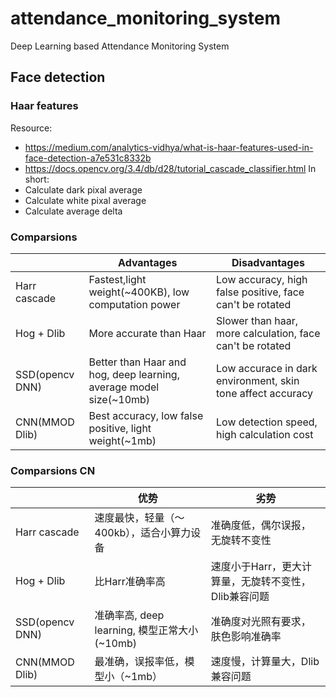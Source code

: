 # attendance_monitoring_system
Deep Learning based Attendance Monitoring System

## Face detection

### Haar features
Resource: 
 - https://medium.com/analytics-vidhya/what-is-haar-features-used-in-face-detection-a7e531c8332b
 - https://docs.opencv.org/3.4/db/d28/tutorial_cascade_classifier.html
In short: 
 - Calculate dark pixal average
 - Calculate white pixal average
 - Calculate average delta
 
 ### Comparsions

|               | Advantages    | Disadvantages |
| ------------- | ------------- | ------------- |
| Harr cascade  | Fastest,light weight(~400KB), low computation power | Low accuracy, high false positive, face can't be rotated |
| Hog + Dlib    | More accurate than Haar | Slower than haar, more calculation, face can't be rotated |
| SSD(opencv DNN) | Better than Haar and hog, deep learning, average model size(~10mb) | Low accurace in dark environment, skin tone affect accuracy |
| CNN(MMOD Dlib) | Best accuracy, low false positive, light weight(~1mb)  | Low detection speed, high calculation cost |

 ### Comparsions CN

|               | 优势    | 劣势 |
| ------------- | ------------- | ------------- |
| Harr cascade  | 速度最快，轻量（～400kb），适合小算力设备 | 准确度低，偶尔误报，无旋转不变性 |
| Hog + Dlib    | 比Harr准确率高 | 速度小于Harr，更大计算量，无旋转不变性，Dlib兼容问题 |
| SSD(opencv DNN) | 准确率高, deep learning, 模型正常大小(~10mb) | 准确度对光照有要求，肤色影响准确率 |
| CNN(MMOD Dlib) | 最准确，误报率低，模型小（~1mb）| 速度慢，计算量大，Dlib兼容问题 |